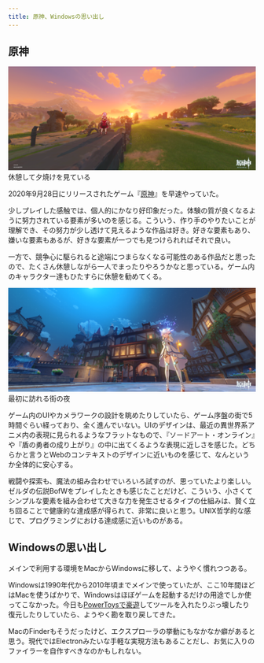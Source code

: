 ```yaml
---
title: 原神、Windowsの思い出し
---
```


## 原神

![](/images/2020-09-29-genshin-evening.png)
休憩して夕焼けを見ている

2020年9月28日にリリースされたゲーム『[原神](https://genshin.mihoyo.com/ja)』を早速やっていた。

少しプレイした感触では、個人的にかなり好印象だった。体験の質が良くなるように努力されている要素が多いのを感じる。こういう、作り手のやりたいことが理解でき、その努力が少し透けて見えるような作品は好き。好きな要素もあり、嫌いな要素もあるが、好きな要素が一つでも見つけられればそれで良い。

一方で、競争心に駆られると途端につまらなくなる可能性のある作品だと思ったので、たくさん休憩しながら一人でまったりやろうかなと思っている。ゲーム内のキャラクター達もひたすらに休憩を勧めてくる。

![](/images/2020-09-29-genshin-night.png)
最初に訪れる街の夜

ゲーム内のUIやカメラワークの設計を眺めたりしていたら、ゲーム序盤の街で5時間ぐらい経っており、全く進んでいない。UIのデザインは、最近の異世界系アニメ内の表現に見られるようなフラットなもので、『ソードアート・オンライン』や『盾の勇者の成り上がり』の中に出てくるような表現に近しさを感じた。どちらかと言うとWebのコンテキストのデザインに近いものを感じて、なんというか全体的に安心する。

戦闘や探索も、魔法の組み合わせでいろいろ試すのが、思っていたより楽しい。ゼルダの伝説BofWをプレイしたときも感じたことだけど、こういう、小さくてシンプルな要素を組み合わせて大きな力を発生させるタイプの仕組みは、賢く立ち回ることで健康的な達成感が得られて、非常に良いと思う。UNIX哲学的な感じで、プログラミングにおける達成感に近いものがある。

## Windowsの思い出し

メインで利用する環境をMacからWindowsに移して、ようやく慣れつつある。

Windowsは1990年代から2010年頃までメインで使っていたが、ここ10年間ほどはMacを使うばかりで、Windowsはほぼゲームを起動するだけの用途でしか使ってこなかった。今日も[PowerToysで豪遊](https://r7kamura.com/articles/2020-09-28-power-toys)してツールを入れたりぶっ壊したり復元したりしていたら、ようやく勘を取り戻してきた。

MacのFinderもそうだったけど、エクスプローラの挙動にもなかなか癖があると思う。現代ではElectronみたいな手軽な実現方法もあることだし、お気に入りのファイラーを自作すべきなのかもしれない。